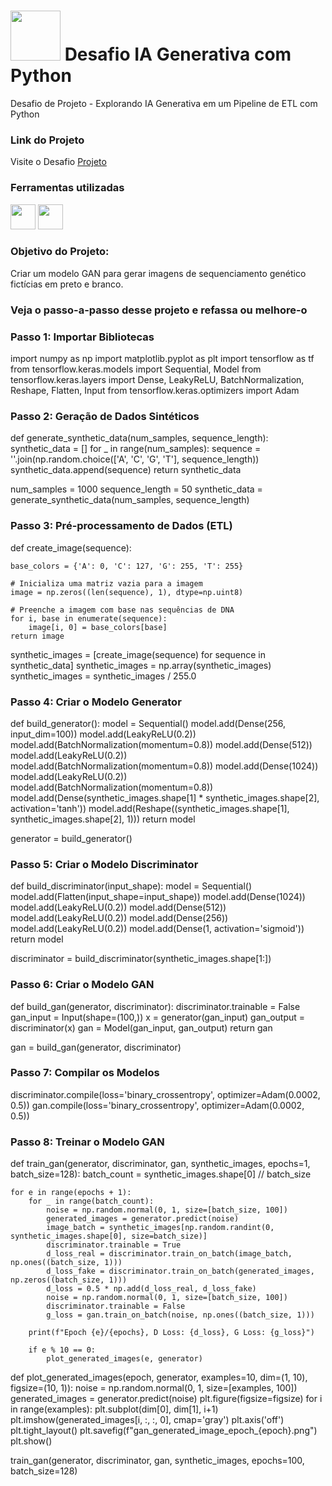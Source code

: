 # <img src="https://avatars1.githubusercontent.com/u/26231823?s=280&v=4" width="80" height="80"> Desafio IA Generativa com Python
Desafio de Projeto - Explorando IA Generativa em um Pipeline de ETL com Python


### Link do Projeto

Visite o Desafio [Projeto](https://colab.research.google.com/drive/1lqwelLZn4aeQKYh3lJUSRFuUxkLReYB6#scrollTo=jkmrk8RdooP9)

### Ferramentas utilizadas

<img src="https://upload.wikimedia.org/wikipedia/commons/thumb/0/04/ChatGPT_logo.svg/1200px-ChatGPT_logo.svg.png" width="40" height="40"/>
<img loading="lazy" src="https://cdn.jsdelivr.net/gh/devicons/devicon/icons/github/github-original.svg" width="40" height="40"/>

### Objetivo do Projeto: 
Criar um modelo GAN para gerar imagens de sequenciamento genético fictícias em preto e branco.

### Veja o passo-a-passo desse projeto e refassa ou melhore-o 

### Passo 1: Importar Bibliotecas

import numpy as np
import matplotlib.pyplot as plt
import tensorflow as tf
from tensorflow.keras.models import Sequential, Model
from tensorflow.keras.layers import Dense, LeakyReLU, BatchNormalization, Reshape, Flatten, Input
from tensorflow.keras.optimizers import Adam

### Passo 2: Geração de Dados Sintéticos

def generate_synthetic_data(num_samples, sequence_length):
    synthetic_data = []
    for _ in range(num_samples):
        sequence = ''.join(np.random.choice(['A', 'C', 'G', 'T'], sequence_length))
        synthetic_data.append(sequence)
    return synthetic_data

num_samples = 1000
sequence_length = 50
synthetic_data = generate_synthetic_data(num_samples, sequence_length)


### Passo 3: Pré-processamento de Dados (ETL)

def create_image(sequence): 

    base_colors = {'A': 0, 'C': 127, 'G': 255, 'T': 255}

    # Inicializa uma matriz vazia para a imagem
    image = np.zeros((len(sequence), 1), dtype=np.uint8)

    # Preenche a imagem com base nas sequências de DNA
    for i, base in enumerate(sequence):
        image[i, 0] = base_colors[base]
    return image
synthetic_images = [create_image(sequence) for sequence in synthetic_data]
synthetic_images = np.array(synthetic_images)
synthetic_images = synthetic_images / 255.0  


### Passo 4: Criar o Modelo Generator

def build_generator():
    model = Sequential()
    model.add(Dense(256, input_dim=100))
    model.add(LeakyReLU(0.2))
    model.add(BatchNormalization(momentum=0.8))
    model.add(Dense(512))
    model.add(LeakyReLU(0.2))
    model.add(BatchNormalization(momentum=0.8))
    model.add(Dense(1024))
    model.add(LeakyReLU(0.2))
    model.add(BatchNormalization(momentum=0.8))
    model.add(Dense(synthetic_images.shape[1] * synthetic_images.shape[2], activation='tanh'))
    model.add(Reshape((synthetic_images.shape[1], synthetic_images.shape[2], 1)))
    return model

generator = build_generator()


### Passo 5: Criar o Modelo Discriminator

def build_discriminator(input_shape):
    model = Sequential()
    model.add(Flatten(input_shape=input_shape))
    model.add(Dense(1024))
    model.add(LeakyReLU(0.2))
    model.add(Dense(512))
    model.add(LeakyReLU(0.2))
    model.add(Dense(256))
    model.add(LeakyReLU(0.2))
    model.add(Dense(1, activation='sigmoid'))
    return model

discriminator = build_discriminator(synthetic_images.shape[1:])


### Passo 6: Criar o Modelo GAN

def build_gan(generator, discriminator):
    discriminator.trainable = False
    gan_input = Input(shape=(100,))
    x = generator(gan_input)
    gan_output = discriminator(x)
    gan = Model(gan_input, gan_output)
    return gan

gan = build_gan(generator, discriminator)


### Passo 7: Compilar os Modelos

discriminator.compile(loss='binary_crossentropy', optimizer=Adam(0.0002, 0.5))
gan.compile(loss='binary_crossentropy', optimizer=Adam(0.0002, 0.5))

### Passo 8: Treinar o Modelo GAN

def train_gan(generator, discriminator, gan, synthetic_images, epochs=1, batch_size=128):
    batch_count = synthetic_images.shape[0] // batch_size

    for e in range(epochs + 1):
        for _ in range(batch_count):
            noise = np.random.normal(0, 1, size=[batch_size, 100])
            generated_images = generator.predict(noise)
            image_batch = synthetic_images[np.random.randint(0, synthetic_images.shape[0], size=batch_size)]
            discriminator.trainable = True
            d_loss_real = discriminator.train_on_batch(image_batch, np.ones((batch_size, 1)))
            d_loss_fake = discriminator.train_on_batch(generated_images, np.zeros((batch_size, 1)))
            d_loss = 0.5 * np.add(d_loss_real, d_loss_fake)
            noise = np.random.normal(0, 1, size=[batch_size, 100])
            discriminator.trainable = False
            g_loss = gan.train_on_batch(noise, np.ones((batch_size, 1)))

        print(f"Epoch {e}/{epochs}, D Loss: {d_loss}, G Loss: {g_loss}")

        if e % 10 == 0:
            plot_generated_images(e, generator)

def plot_generated_images(epoch, generator, examples=10, dim=(1, 10), figsize=(10, 1)):
    noise = np.random.normal(0, 1, size=[examples, 100])
    generated_images = generator.predict(noise)
    plt.figure(figsize=figsize)
    for i in range(examples):
        plt.subplot(dim[0], dim[1], i+1)
        plt.imshow(generated_images[i, :, :, 0], cmap='gray')
        plt.axis('off')
    plt.tight_layout()
    plt.savefig(f"gan_generated_image_epoch_{epoch}.png")
    plt.show()

train_gan(generator, discriminator, gan, synthetic_images, epochs=100, batch_size=128)




